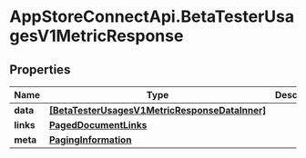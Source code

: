 # AppStoreConnectApi.BetaTesterUsagesV1MetricResponse

## Properties

Name | Type | Description | Notes
------------ | ------------- | ------------- | -------------
**data** | [**[BetaTesterUsagesV1MetricResponseDataInner]**](BetaTesterUsagesV1MetricResponseDataInner.md) |  | 
**links** | [**PagedDocumentLinks**](PagedDocumentLinks.md) |  | 
**meta** | [**PagingInformation**](PagingInformation.md) |  | [optional] 


